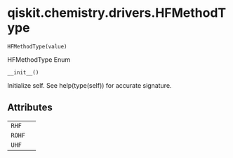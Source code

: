 <span id="qiskit-chemistry-drivers-hfmethodtype" />

# qiskit.chemistry.drivers.HFMethodType



`HFMethodType(value)`

HFMethodType Enum



`__init__()`

Initialize self. See help(type(self)) for accurate signature.

## Attributes

|        |   |
| ------ | - |
| `RHF`  |   |
| `ROHF` |   |
| `UHF`  |   |
